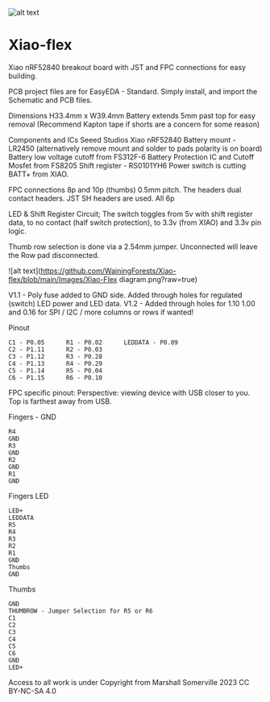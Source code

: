 ![alt text](https://github.com/WainingForests/Xiao-flex/blob/main/Images/_DSC1281.jpg?raw=true)
# Xiao-flex
Xiao nRF52840 breakout board with JST and FPC connections for easy building.

PCB project files are for EasyEDA - Standard. Simply install, and import the Schematic and PCB files.

Dimensions
H33.4mm x W39.4mm
Battery extends 5mm past top for easy removal (Recommend Kapton tape if shorts are a concern for some reason)

Components and ICs
Seeed Studios Xiao nRF52840
Battery mount - LR2450 (alternatively remove mount and solder to pads polarity is on board)
Battery low voltage cutoff from FS312F-6 Battery Protection IC and Cutoff Mosfet from FS8205
Shift register - RS0101YH6
Power switch is cutting BATT+ from XIAO.

FPC connections 8p and 10p (thumbs) 0.5mm pitch. The headers dual contact headers. 
JST SH headers are used. All 6p


LED & Shift Register Circuit;
The switch toggles from 5v with shift register data, to no contact (half switch protection), to 3.3v (from XIAO) and 3.3v pin logic. 

Thumb row selection is done via a 2.54mm jumper. Unconnected will leave the Row pad disconnected. 

![alt text](https://github.com/WainingForests/Xiao-flex/blob/main/Images/Xiao-Flex diagram.png?raw=true)

V1.1 - Poly fuse added to GND side. Added through holes for regulated (switch) LED power and LED data.
V1.2 - Added through holes for 1.10 1.00 and 0.16 for SPI / I2C / more columns or rows if wanted!

Pinout

	C1 - P0.05		R1 - P0.02		LEDDATA - P0.09
	C2 - P1.11		R2 - P0.03
	C3 - P1.12		R3 - P0.28
 	C4 - P1.13		R4 - P0.29
	C5 - P1.14		R5 - P0.04
	C6 - P1.15		R6 - P0.10

FPC specific pinout:
  Perspective: viewing device with USB closer to you. Top is farthest away from USB.

Fingers - GND

	R4
	GND
	R3
	GND
	R2
	GND
	R1
	GND

Fingers LED

	LED+
 	LEDDATA
	R5
 	R4
 	R3
 	R2
 	R1
 	GND
 	Thumbs
 	GND

Thumbs

	GND
 	THUMBROW - Jumper Selection for R5 or R6
	C1
	C2
	C3
	C4
	C5
	C6
	GND
	LED+

Access to all work is under Copyright from Marshall Somerville 2023 CC BY-NC-SA 4.0
